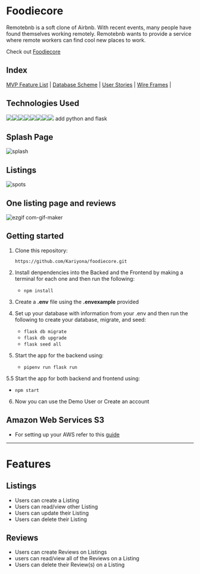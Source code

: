 # Foodiecore
      
Remotebnb is a soft clone of Airbnb. With recent events, many people have found themselves working remotely. Remotebnb wants to provide a service where remote workers can find cool new places to work. 

Check out [Foodiecore](https://foodiecore.onrender.com/) 

## Index

[MVP Feature List](https://github.com/Kariyona/foodiecore/wiki/MVP-Feature-List) |
[Database Scheme](https://github.com/Kariyona/foodiecore/wiki/Database-Schema-and-Back-End-Routes) |
[User Stories](https://github.com/Kariyona/foodiecore/wiki/User-Stories) |
[Wire Frames](https://github.com/Kariyona/foodiecore/wiki/Wireframes-and-Front-End-Routes) |

## Technologies Used

<img src="https://img.shields.io/badge/JavaScript-323330?style=for-the-badge&logo=javascript&logoColor=F7DF1E" /><img src="https://img.shields.io/badge/Node.js-339933?style=for-the-badge&logo=nodedotjs&logoColor=white" /><img src="https://img.shields.io/badge/PostgreSQL-316192?style=for-the-badge&logo=postgresql&logoColor=white" /><img src="https://img.shields.io/badge/HTML5-E34F26?style=for-the-badge&logo=html5&logoColor=white" /><img src="https://img.shields.io/badge/CSS3-1572B6?style=for-the-badge&logo=css3&logoColor=white" /><img src="https://img.shields.io/badge/React-20232A?style=for-the-badge&logo=react&logoColor=61DAFB" /><img src="https://img.shields.io/badge/Redux-593D88?style=for-the-badge&logo=redux&logoColor=white" /><img src="https://img.shields.io/badge/GitHub-100000?style=for-the-badge&logo=github&logoColor=white" />
add python and flask

## Splash Page
![splash]()

## Listings
![spots]()

## One listing page and reviews
![ezgif com-gif-maker]()


## Getting started
1. Clone this repository:

   `
   https://github.com/Kariyona/foodiecore.git
   `
2. Install denpendencies into the Backed and the Frontend by making a terminal for each one and then run the following:

   * `npm install`

3. Create a **.env** file using the **.envexample** provided 

4. Set up your database with information from your .env and then run the following to create your database, migrate, and seed: 
 
   * `flask db migrate`
   * `flask db upgrade` 
   * `flask seed all`

5. Start the app for the backend using:
   * `pipenv run flask run`
   
5.5 Start the app for both backend and frontend using:
   * `npm start`

6. Now you can use the Demo User or Create an account

## Amazon Web Services S3
* For setting up your AWS refer to this [guide](https://github.com/jdrichardsappacad/aws-s3-pern-demo)

***

# Features 

## Listings
* Users can create a Listing
* Users can read/view other Listing
* Users can update their Listing
* Users can delete their Listing

## Reviews
* Users can create Reviews on Listings
* users can read/view all of the Reviews on a Listing
* Users can delete their Review(s) on a Listing

